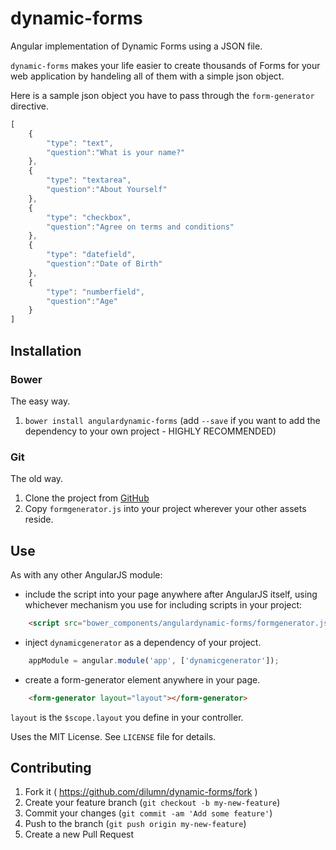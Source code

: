 # dynamic-forms

Angular implementation of Dynamic Forms using a JSON file.

`dynamic-forms` makes your life easier to create thousands of Forms for your web application by handeling all of them with a simple json object.

Here is a sample json object you have to pass through the `form-generator` directive.

```javascript
[
	{
		"type": "text",
		"question":"What is your name?"
	},
	{
		"type": "textarea",
		"question":"About Yourself"
	},
	{
		"type": "checkbox",
		"question":"Agree on terms and conditions"
	},
	{
		"type": "datefield",
		"question":"Date of Birth"
	},
	{
		"type": "numberfield",
		"question":"Age"
	}
]
```

Installation
------------
### Bower ###
The easy way.

1. `bower install angulardynamic-forms` (add `--save` if you want to add the dependency to your own
    project - HIGHLY RECOMMENDED)

### Git ###
The old way.

1. Clone the project from [GitHub](https://github.com/dilumn/dynamic-forms)
2. Copy `formgenerator.js` into your project wherever your other assets reside.

Use
---
As with any other AngularJS module:

* include the script into your page anywhere after AngularJS itself, using whichever mechanism
    you use for including scripts in your project:

```html
    <script src="bower_components/angulardynamic-forms/formgenerator.js"></script>
```

* inject `dynamicgenerator` as a dependency of your project.

```javascript
    appModule = angular.module('app', ['dynamicgenerator']);
```

* create a form-generator element anywhere in your page.

```html
    <form-generator layout="layout"></form-generator>
```

`layout` is the `$scope.layout` you define in your controller.


Uses the MIT License. See `LICENSE` file for details.

## Contributing

1. Fork it ( https://github.com/dilumn/dynamic-forms/fork )
2. Create your feature branch (`git checkout -b my-new-feature`)
3. Commit your changes (`git commit -am 'Add some feature'`)
4. Push to the branch (`git push origin my-new-feature`)
5. Create a new Pull Request

